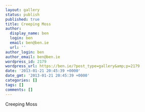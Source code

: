 ```yaml
---
layout: gallery
status: publish
published: true
title: Creeping Moss
author:
  display_name: ben
  login: ben
  email: ben@ben.ie
  url: ''
author_login: ben
author_email: ben@ben.ie
wordpress_id: 2179
wordpress_url: https://ben.ie/?post_type=gallery&amp;p=2179
date: '2013-01-21 20:45:39 +0000'
date_gmt: '2013-01-21 20:45:39 +0000'
categories: []
tags: []
comments: []
---
```

<p>Creeping Moss</p>
